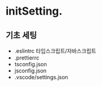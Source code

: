 # initSetting. 
  
    
## 기초 세팅  
- .eslintrc 타입스크립트/자바스크립트
- .prettierrc
- tsconfig.json
- jsconfig.json
- .vscode/settings.json
